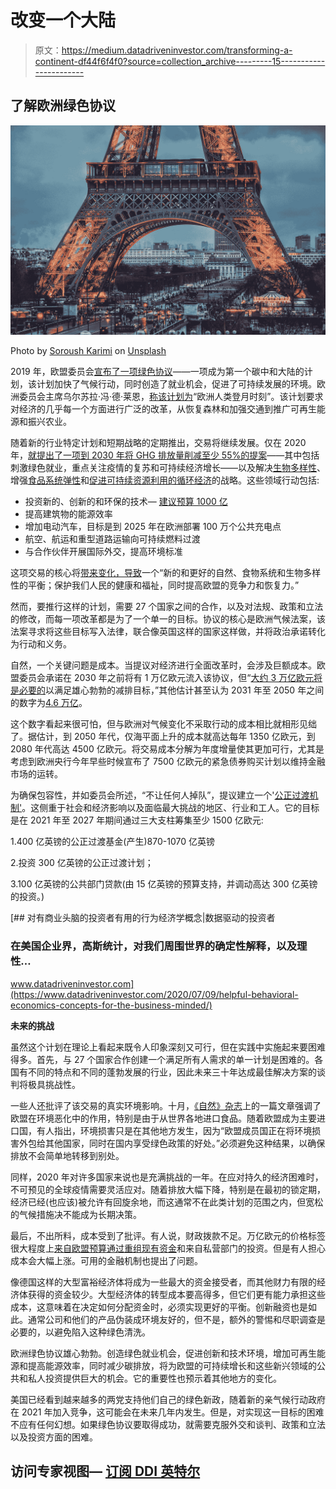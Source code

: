 # 改变一个大陆

> 原文：<https://medium.datadriveninvestor.com/transforming-a-continent-df44f6f4f0?source=collection_archive---------15----------------------->

## 了解欧洲绿色协议

![](img/81c9132d8d35010511cabda02b17cb75.png)

Photo by [Soroush Karimi](https://unsplash.com/@soroushkarimi?utm_source=medium&utm_medium=referral) on [Unsplash](https://unsplash.com?utm_source=medium&utm_medium=referral)

2019 年，欧盟委员会[宣布了一项绿色协议](https://eur-lex.europa.eu/legal-content/EN/TXT/?qid=1596443911913&uri=CELEX:52019DC0640#document2)——一项成为第一个碳中和大陆的计划，该计划加快了气候行动，同时创造了就业机会，促进了可持续发展的环境。欧洲委员会主席乌尔苏拉·冯·德·莱恩，[称该计划为](https://uk.reuters.com/article/us-climate-change-eu/eu-trumpets-green-deal-as-its-man-on-the-moon-moment-idUKKBN1YF1NA)“欧洲人类登月时刻”。该计划要求对经济的几乎每一个方面进行广泛的改革，从恢复森林和加强交通到推广可再生能源和振兴农业。

随着新的行业特定计划和短期战略的定期推出，交易将继续发展。仅在 2020 年，[就提出了一项到 2030 年将 GHG 排放量削减至少 55%的提案](https://ec.europa.eu/clima/policies/eu-climate-action/2030_ctp_en)——其中包括刺激绿色就业，重点关注疫情的复苏和可持续经济增长——以及解决[生物多样性](https://ec.europa.eu/info/strategy/priorities-2019-2024/european-green-deal/actions-being-taken-eu/eu-biodiversity-strategy-2030_en)、增强[食品系统弹性](https://ec.europa.eu/info/strategy/priorities-2019-2024/european-green-deal/actions-being-taken-eu/farm-fork_en)和[促进可持续资源利用的循环经济](https://ec.europa.eu/commission/presscorner/detail/en/fs_20_437)的战略。这些领域行动包括:

*   投资新的、创新的和环保的技术— [建议预算 1000 亿](https://www.climatechangenews.com/2019/12/12/eu-releases-green-deal-key-points/)
*   提高建筑物的能源效率
*   增加电动汽车，目标是到 2025 年在欧洲部署 100 万个公共充电点
*   航空、航运和重型道路运输向可持续燃料过渡
*   与合作伙伴开展国际外交，提高环境标准

这项交易的核心将[带来变化，导致](https://ec.europa.eu/info/strategy/priorities-2019-2024/european-green-deal/actions-being-taken-eu/farm-fork_en)一个“新的和更好的自然、食物系统和生物多样性的平衡；保护我们人民的健康和福祉，同时提高欧盟的竞争力和恢复力。”

然而，要推行这样的计划，需要 27 个国家之间的合作，以及对法规、政策和立法的修改，而每一项改革都是为了一个单一的目标。协议的核心是欧洲气候法案，该法案寻求将这些目标写入法律，联合像英国这样的国家这样做，并将政治承诺转化为行动和义务。

自然，一个关键问题是成本。当提议对经济进行全面改革时，会涉及巨额成本。欧盟委员会承诺在 2030 年之前将有 1 万亿欧元流入该协议，但“[大约 3 万亿欧元将是必要的](https://blogs.lse.ac.uk/europpblog/2020/07/16/what-are-the-prospects-for-the-european-green-deal/)以满足雄心勃勃的减排目标，”其他估计甚至认为 2031 年至 2050 年之间的数字为[4.6 万亿](https://www.politico.eu/article/what-is-the-green-deal/)。

这个数字看起来很可怕，但与欧洲对气候变化不采取行动的成本相比就相形见绌了。据估计，到 2050 年代，仅海平面上升的成本就高达每年 1350 亿欧元，到 2080 年代高达 4500 亿欧元。将交易成本分解为年度增量使其更加可行，尤其是考虑到欧洲央行今年早些时候宣布了 7500 亿欧元的紧急债券购买计划以维持金融市场的运转。

为确保包容性，并如委员会所述，“不让任何人掉队”，提议建立一个'[公正过渡机制'](https://ec.europa.eu/info/strategy/priorities-2019-2024/european-green-deal/actions-being-taken-eu/just-transition-mechanism_en)。这侧重于社会和经济影响以及面临最大挑战的地区、行业和工人。它的目标是在 2021 年至 2027 年期间通过三大支柱筹集至少 1500 亿欧元:

1.400 亿英镑的公正过渡基金(产生)870-1070 亿英镑

2.投资 300 亿英镑的公正过渡计划；

3.100 亿英镑的公共部门贷款(由 15 亿英镑的预算支持，并调动高达 300 亿英镑的投资。)

[](https://www.datadriveninvestor.com/2020/07/09/helpful-behavioral-economics-concepts-for-the-business-minded/) [## 对有商业头脑的投资者有用的行为经济学概念|数据驱动的投资者

### 在美国企业界，高斯统计，对我们周围世界的确定性解释，以及理性…

www.datadriveninvestor.com](https://www.datadriveninvestor.com/2020/07/09/helpful-behavioral-economics-concepts-for-the-business-minded/) 

**未来的挑战**

虽然这个计划在理论上看起来既令人印象深刻又可行，但在实践中实施起来要困难得多。首先，与 27 个国家合作创建一个满足所有人需求的单一计划是困难的。各国有不同的特点和不同的蓬勃发展的行业，因此未来三十年达成最佳解决方案的谈判将极具挑战性。

一些人还批评了该交易的真实环境影响。十月，[《自然》杂志](https://www.nature.com/articles/d41586-020-02991-1)上的一篇文章强调了欧盟在环境恶化中的作用，特别是由于从世界各地进口食品。随着欧盟成为主要进口国，有人指出，环境损害只是在其他地方发生，因为“欧盟成员国正在将环境损害外包给其他国家，同时在国内享受绿色政策的好处。”必须避免这种结果，以确保排放不会简单地转移到别处。

同样，2020 年对许多国家来说也是充满挑战的一年。在应对持久的经济困难时，不可预见的全球疫情需要灵活应对。随着排放大幅下降，特别是在最初的锁定期，经济已经(也应该)被允许有回旋余地，而这通常不在此类计划的范围之内，但宽松的气候措施决不能成为长期决策。

最后，不出所料，成本受到了批评。有人说，财政拨款不足。万亿欧元的价格标签很大程度上[来自欧盟预算通过重组现有资金](https://www.theguardian.com/world/2020/mar/09/what-is-the-european-green-deal-and-will-it-really-cost-1tn)和来自私营部门的投资。但是有人担心成本会大幅上涨。可用的金融机制也提出了问题。

像德国这样的大型富裕经济体将成为一些最大的资金接受者，而其他财力有限的经济体获得的资金较少。大型经济体的转型成本要高得多，但它们更有能力承担这些成本，这意味着在决定如何分配资金时，必须实现更好的平衡。创新融资也是如此。通常公司和他们的产品伪装成环境友好的，但不是，额外的警惕和尽职调查是必要的，以避免陷入这种绿色清洗。

欧洲绿色协议雄心勃勃。创造绿色就业机会，促进创新和技术环境，增加可再生能源和提高能源效率，同时减少碳排放，将为欧盟的可持续增长和这些新兴领域的公共和私人投资提供巨大的机会。它的重要性也预示着其他地方的变化。

美国已经看到越来越多的两党支持他们自己的绿色新政，随着新的亲气候行动政府在 2021 年加入竞争，这可能会在未来几年内发生。但是，对实现这一目标的困难不应有任何幻想。如果绿色协议要取得成功，就需要克服外交和谈判、政策和立法以及投资方面的困难。

## 访问专家视图— [订阅 DDI 英特尔](https://datadriveninvestor.com/ddi-intel)